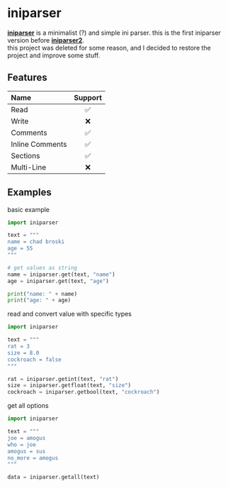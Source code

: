 # iniparser

[**iniparser**](https://github.com/HugeBrain16/iniparser) is a minimalist (?) and simple ini parser. this is the first iniparser version before [**iniparser2**](https://github.com/HugeBrain16/iniparser2).  
this project was deleted for some reason, and I decided to restore the project and improve some stuff.  

## Features
|Name|Support|
|:---|:-----:|
|Read|✅|
|Write|❌|
|Comments|✅|
|Inline Comments|✅|
|Sections|✅|
|Multi-Line|❌|

## Examples

basic example
```py
import iniparser

text = """
name = chad broski
age = 55
"""

# get values as string
name = iniparser.get(text, "name")
age = iniparser.get(text, "age")

print("name: " + name)
print("age: " + age)
```

read and convert value with specific types
```py
import iniparser

text = """
rat = 3
size = 8.0
cockroach = false
"""

rat = iniparser.getint(text, "rat")
size = iniparser.getfloat(text, "size")
cockroach = iniparser.getbool(text, "cockroach")
```

get all options
```py
import iniparser

text = """
joe = amogus
who = joe
amogus = sus
no_more = amogus
"""

data = iniparser.getall(text)
```
